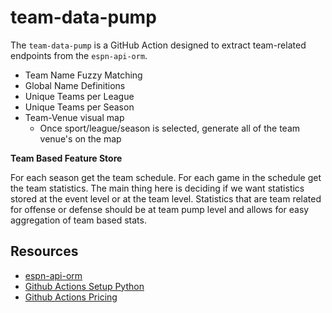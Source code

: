 # team-data-pump

The `team-data-pump` is a GitHub Action designed to extract team-related endpoints from the `espn-api-orm`. 

- Team Name Fuzzy Matching
- Global Name Definitions
- Unique Teams per League
- Unique Teams per Season
- Team-Venue visual map 
  - Once sport/league/season is selected, generate all of the team venue's on the map
 
**Team Based Feature Store**

For each season get the team schedule. For each game in the schedule get the team statistics. The main thing here is deciding if we want statistics stored at the event level or at the team level. Statistics that are team related for offense or defense should be at team pump level and allows for easy aggregation of team based stats. 

## Resources
- [espn-api-orm](https://pypi.org/project/espn-api-orm/)
- [Github Actions Setup Python](https://github.com/actions/setup-python/tree/main)
- [Github Actions Pricing](https://docs.github.com/en/billing/managing-billing-for-github-actions/about-billing-for-github-actions)
